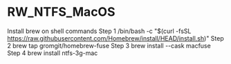 # RW_NTFS_MacOS

Install brew on shell commands
Step 1
/bin/bash -c "$(curl -fsSL https://raw.githubusercontent.com/Homebrew/install/HEAD/install.sh)"
Step 2
brew tap gromgit/homebrew-fuse
Step 3
brew install --cask macfuse
Step 4
brew install ntfs-3g-mac 
